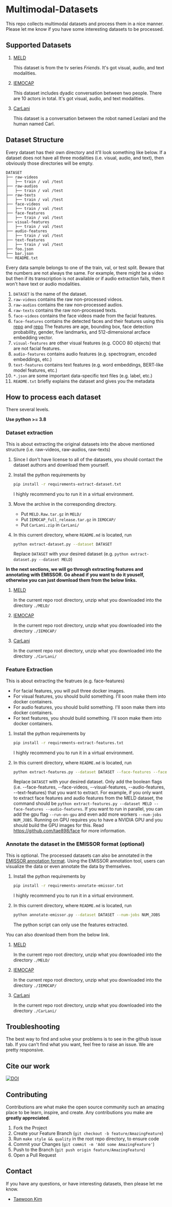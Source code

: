 # Multimodal-Datasets

This repo collects multimodal datasets and process them in a nice manner. Please let me know if you have some interesting datasets to be processed.

## Supported Datasets

1. [MELD](https://affective-meld.github.io/)

   This dataset is from the tv series *Friends*.
   It's got visual, audio, and text modalities.

1. [IEMOCAP](https://sail.usc.edu/iemocap/)

   This dataset includes dyadic conversation between two people.
   There are 10 actors in total. It's got visual, audio, and text modalities.

1. [CarLani](https://surfdrive.surf.nl/files/index.php/s/I5Gg87eVN3l1KEP/download)

   This dataset is a conversation between the robot named Leolani and the human named Carl.

## Dataset Structure

Every dataset has their own directory and it'll look something like below.
If a dataset does not have all three modalities (i.e. visual, audio, and text),
then obviously those directories will be empty.

```console
DATASET
├── raw-videos
│   ├── train / val /test
├── raw-audios
│   ├── train / val /test
├── raw-texts
│   ├── train / val /test
├── face-videos
│   ├── train / val /test
├── face-features
│   ├── train / val /test
├── visual-features
│   ├── train / val /test
├── audio-features
│   ├── train / val /test
├── text-features
│   ├── train / val /test
├── foo.json
├── bar.json
└── README.txt
```

Every data sample belongs to one of the train, val, or test split.
Beware that the numbers are not always the same. For example, there might be a video but then if its transcription is not available or if audio extraction fails, then it won't have text or audio modalities.

1. `DATASET` is the name of the dataset.
1. `raw-videos` contains the raw non-processed videos.
1. `raw-audios` contains the raw non-processed audios.
1. `raw-texts` contains the raw non-processed texts.
1. `face-videos` contains the face videos made from the facial features.
1. `face-features` contains the detected faces and their features using this [repo](https://github.com/tae898/face-detection-recognition) and [repo](https://github.com/tae898/age-gender) The features are age, bounding box, face detection probability, gender, five landmarks, and 512-dimensional arcface embedding vector.
1. `visual-features` are other visual features (e.g. COCO 80 objects) that are not facial features.
1. `audio-features` contains audio features (e.g. spectrogram, encoded embeddings, etc.)
1. `text-features` contains text features (e.g. word embeddings, BERT-like model features, etc.)
1. `*.json` are some important data-specific text files (e.g. label, etc.)
1. `README.txt` briefly explains the dataset and gives you the metadata

## How to process each dataset

There several levels.

**Use python >= 3.8**

### Dataset extraction

This is about extracting the original datasets into the above mentioned structure (i.e. raw-videos, raw-audios, raw-texts)

1. Since I don't have license to all of the datasets, you should contact the dataset authors and download them yourself.

1. Install the python requirements by

   ```bash
   pip install -r requirements-extract-dataset.txt
   ```

   I highly recommend you to run it in a virtual environment.

1. Move the archive in the corresponding directory.

   - Put `MELD.Raw.tar.gz` in `MELD/`
   - Put `IEMOCAP_full_release.tar.gz` in `IEMOCAP/`
   - Put `CarLani.zip` in `CarLani/`

1. In this current directory, where `README.md` is located, run

   ```bash
   python extract-dataset.py --dataset DATASET
   ```

   Replace `DATASET` with your desired dataset (e.g. `python extract-dataset.py --dataset MELD`)

**In the next sections, we will go through extracting features and annotating with EMISSOR. Go ahead if you want to do it youself, otherwise you can just download them from the below links.**

1. [MELD](https://surfdrive.surf.nl/files/index.php/s/hGghcDwmKb5OM07/download)

   In the current repo root directory, unzip what you downloaded into the directory `./MELD/`

1. [IEMOCAP](https://surfdrive.surf.nl/files/index.php/s/HLECWlhvDSEhtgW/download)

   In the current repo root directory, unzip what you downloaded into the directory `./IEMOCAP/`

1. [CarLani](https://surfdrive.surf.nl/files/index.php/s/I5Gg87eVN3l1KEP/download)

   In the current repo root directory, unzip what you downloaded into the directory `./CarLani/`

### Feature Extraction

This is about extracting the featrues (e.g. face-features)

- For facial features, you will pull three docker images.
- For visual features, you should build something. I'll soon make them into docker containers.
- For audio features, you should build something. I'll soon make them into docker containers.
- For text features, you should build something. I'll soon make them into docker containers.

1. Install the python requirements by

   ```bash
   pip install -r requirements-extract-features.txt
   ```

   I highly recommend you to run it in a virtual environment.

1. In this current directory, where `README.md` is located, run

   ```bash
   python extract-features.py --dataset DATASET --face-features --face-videos --visual-features --audio-features --text-features --run-on-gpu --num-jobs NUM_JOBS 
   ```

   Replace `DATASET` with your desired dataset. Only add the boolean flags (i.e. --face-features, --face-videos, --visual-features, --audio-features, --text-features) that you want to extract. For example, if you only want to extract face features and audio features from the MELD dataset, the command should be `python extract-features.py --dataset MELD --face-features --audio-features`. If you want to run in parallel, you can add the gpu flag `--run-on-gpu` and even add more workers `--num-jobs NUM_JOBS`. Running on GPU requires you to have a NVIDIA GPU and you should build the GPU images for this. Read https://github.com/tae898/face for more information.

### Annotate the dataset in the EMISSOR format (optional)

This is optional. The processed datasets can also be annotated in the [EMISSOR annotation format](https://github.com/cltl/GMRCAnnotation). Using the EMISSOR annotation tool, users can visualize the data or even annotate the data by themselves.

1. Install the python requirements by

   ```bash
   pip install -r requirements-annotate-emissor.txt
   ```

   I highly recommend you to run it in a virtual environment.

1. In this current directory, where `README.md` is located, run

   ```bash
   python annotate-emissor.py --dataset DATASET --num-jobs NUM_JOBS
   ```

   The python script can only use the features extracted.

You can also download them from the below link.

1. [MELD](https://surfdrive.surf.nl/files/index.php/s/fwiMEPEDCnPjfGm/download)

   In the current repo root directory, unzip what you downloaded into the directory `./MELD/`

1. [IEMOCAP](https://surfdrive.surf.nl/files/index.php/s/fDfr1yRT8SqATuV/download)

   In the current repo root directory, unzip what you downloaded into the directory `./IEMOCAP/`

1. [CarLani](https://surfdrive.surf.nl/files/index.php/s/I5Gg87eVN3l1KEP/download)

   In the current repo root directory, unzip what you downloaded into the directory `./CarLani/`

## Troubleshooting

The best way to find and solve your problems is to see in the github issue tab. If you can't find what you want, feel free to raise an issue. We are pretty responsive.

## Cite our work

[![DOI](https://zenodo.org/badge/358332238.svg)](https://zenodo.org/badge/latestdoi/358332238)

## Contributing

Contributions are what make the open source community such an amazing place to be learn, inspire, and create. Any contributions you make are **greatly appreciated**.

1. Fork the Project
1. Create your Feature Branch (`git checkout -b feature/AmazingFeature`)
1. Run `make style && quality` in the root repo directory, to ensure code
1. Commit your Changes (`git commit -m 'Add some AmazingFeature'`)
1. Push to the Branch (`git push origin feature/AmazingFeature`)
1. Open a Pull Request

## Contact

If you have any questions, or have interesting datasets, then please let me know.

- [Taewoon Kim](https://taewoon.kim/)
